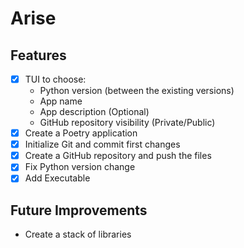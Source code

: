 # Arise

## Features

- [x] TUI to choose:
  - Python version (between the existing versions)
  - App name
  - App description (Optional)
  - GitHub repository visibility (Private/Public)
- [x] Create a Poetry application
- [x] Initialize Git and commit first changes
- [x] Create a GitHub repository and push the files
- [X] Fix Python version change
- [X] Add Executable

## Future Improvements

- Create a stack of libraries
